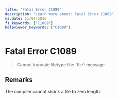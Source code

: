 ```yaml
---
title: "Fatal Error C1089"
description: "Learn more about: Fatal Error C1089"
ms.date: 11/04/2016
f1_keywords: ["C1089"]
helpviewer_keywords: ["C1089"]
---
```

# Fatal Error C1089

> Cannot truncate filetype file: 'file': message

## Remarks

The compiler cannot shrink a file to zero length.
